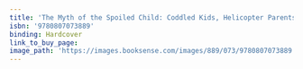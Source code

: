 ```yaml
---
title: 'The Myth of the Spoiled Child: Coddled Kids, Helicopter Parents, and Other Phony Crises'
isbn: '9780807073889'
binding: Hardcover
link_to_buy_page:
image_path: 'https://images.booksense.com/images/889/073/9780807073889.jpg'
---
```


